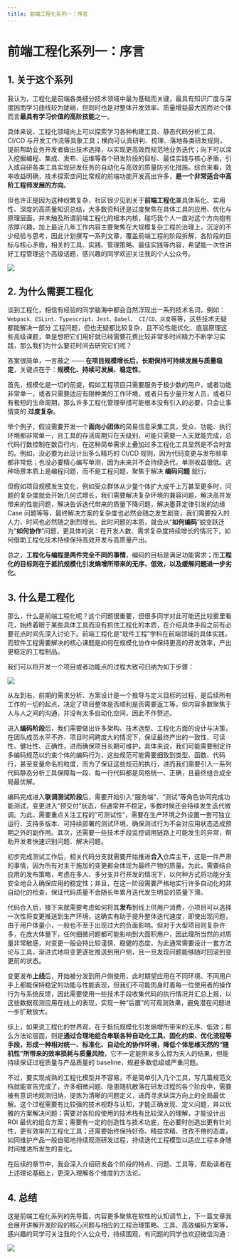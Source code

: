 ```yaml
---
title: 前端工程化系列一：序言
---
```


# 前端工程化系列一：序言

## 1. 关于这个系列

我认为，工程化是前端各类细分技术领域中最为基础而关键，最具有知识广度与深度因而学习曲线较为陡峭，但同时也是对整体开发效率、质量增益最大因而对个体而言**最具有学习价值的高阶技能**之一。

具体来说，工程化领域向上可以探索学习各种构建工具、静态代码分析工具、CI/CD 与开发工作流等具象工具；横向可认真研判、梳理、落地各类研发规则，提前帮助业务开发者做出技术选择，以实现更高效而规范地业务迭代；向下可以深入挖掘编程、集成、发布、运维等各个研发阶段的目标、最佳实践与核心矛盾，引入或自研各类工具实现研发任务的自动化与高效的质量防劣化措施。综合来看，效率收益明确，技术探索空间比常规的前端功能开发高出许多，**是一个非常适合中高阶工程师发展的方向**。

但也许正是因为这种纷繁复杂，社区很少见到关于**前端工程化**兼具体系化、实用性、深度的高质量知识总结，大多数资料还是过度聚焦在具体工具的应用、优化与原理层面，并未触及所谓前端工程化的根本内核，碰巧我个人一直对这个方向抱有浓厚兴趣，加上最近几年工作内容主要聚焦在大规模复杂工程的治理上，沉淀的不少经验与思考，因此计划撰写一系列文章，覆盖前端工程的阶段拆解，各阶段的目标与核心矛盾，相关的工具、实践、管理策略、最佳实践等内容，希望能一次性讲好工程管理这个高级话题，感兴趣的同学欢迎关注我的个人公众号。

![](https://files.mdnice.com/user/1892/26abbba4-bf14-497e-baf6-5822895d4433.png)

## 2. 为什么需要工程化

谈到工程化，相信有经验的同学脑海中都会自然浮现出一系列技术名词，例如：`Webpack、ESLint、Typescript、Jest、Babel、 CI/CD、灰度`等等，这些技术无疑都能解决一部分 工程问题，但也无疑都比较复杂，且不论性能优化、底层原理这些高级课题，单是想把它们用好就已经需要花费比较非常多时间精力不断学习实践，那么我们为什么要花时间去研究它们呢？

答案很简单，一言蔽之 —— **在项目规模增长后，长期保持可持续发展与质量稳定**，关键点在于：**规模化、持续可发展、稳定性**。

首先，规模化是一切的前提，假如工程项目只需要服务于极少数的用户，或者功能非常单一，或者只需要适应有限种类的工作环境，或者只有少量开发人员，或者只有极短的生命周期，那么许多工程化管理举措可能根本没有引入的必要，只会让事情变的 **过度复杂**。

举个例子，假设需要开发一个**面向小团体**的简易信息采集工具，受众、功能、执行环境都非常单一，且工具的存活周期只在天级别，可能只需要一人天就能完成，总代码行数控制在数百行内，在这种简单需求上叠加过多工程化工具显然是不合时宜的。例如，没必要为此设计出多么精巧的 CI/CD 规则，因为代码变更与发布频率都非常低；也没必要精心编写单测，因为未来并不会持续迭代，单测收益很低。这种场景本质上是编程问题，而不是工程问题，聚焦于解决 **编码问题** 就行。

但假如项目规模发生变化，例如受众群体从少量个体扩大成千上万甚至更多时，问题的复杂度就会开始几何式增长，我们需要解决复杂环境的兼容问题，解决高并发带来的性能问题，解决告诉迭代带来的质量下降问题，解决墨菲定律引发的边缘 Case 问题等等，最终解决方案的复杂度也必然会随之发生剧变，我们需要投入的人力、时间也必然随之剧烈增长。此时问题的本质，就会从“**如何编码**”蜕变跃迁为“**如何协作**”问题，更具体的说：在开发人数、需求复杂度持续增长的情况下，如何借助工程化技术持续保持高效开发与高质量产出。

总之，**工程化与编程是两件完全不同的事情**，编码的目标是满足功能需求；而**工程化的目标则在于抵抗规模化引发熵增所带来的无序、低效，以及缓解问题进一步劣化**。

## 3. 什么是工程化

那么，什么是前端工程化呢？这个问题很重要，但很多同学对此可能还比较雾里看花，始终着眼于某些具体工具而没有抓住工程化的本质，在介绍具体手段之前有必要花点时间先深入讨论下。前端工程化是“软件工程”学科在前端领域的具体实践，而软件工程需要解决的核心课题是如何在规模化协作中保持更高的开发效率，产出更稳定的工程制品。

我们可以将开发一个项目或者功能点的过程大致可归纳为如下步骤：

![](https://files.mdnice.com/user/1892/bc15eaa6-9d7d-4408-a238-3a0e76ff0309.png)

从左到右，前期的需求分析、方案设计是一个推导与定义目标的过程，是后续所有工作的一切的起点，决定了项目整体是否顺利是否需要返工等，但内容多数聚焦于人与人之间的沟通，并没有太多自动化空间，因此不作赘述。

进入**编码阶段**后，我们需要做出许多架构、技术选型、工程化方面的设计与决策，在团队成员水平不齐、项目时间跨度大的情况下，保证最终产出的一致性、可读性、健壮性、正确性，进而确保项目长期可维护。具体来说，我们可能需要制定许多编码规范以约束个体的编码行为，这些规范可能需要细致到类型、函数、代码行，甚至变量命名的粒度，而为了保证这些规范的执行，进而我们需要引入一系列代码静态分析工具保障每一段、每一行代码都是风格统一、正确，且最终组合成全局最优解。

编码完成进入**联调测试阶段**后，需要开始引入“服务端”、“测试”等角色协同完成功能测试，变更进入“预交付”状态，但通常并不稳定，多数时候还会持续发生迭代微调。为此，需要重点关注工程的“可测试性”，需要在生产环境之外设置一套可独立运行、支持多版本、可持续部署的测试环境，确保测试行为不会对应用状态造成预期之外的副作用。其次，还需要一些技术手段监控调用链路上可能发生的异常，帮助开发者快速识别问题、解决问题。

初步完成测试工作后，相关代码分支就需要开始推进**合入**仓库主干，这是一件严肃的事情，因为所有对主干施加的变更都会体现为最终产物的质量。为此，需要结合应用的发布策略，考虑在多人、多分支并行开发的情况下，以何种方式将功能分支安全地合入确保应用的稳定性；并且，在这一阶段需要严格地实行许多自动化的非自动化的检查，保证代码质量不会随长年累月迭代发生明显的质量下滑。

代码合入后，接下来就需要考虑如何将其**发布**到线上供用户消费，小项目可以选择一次性将变更推送到生产环境，这确实有助于提升整体迭代速度，即使出现问题，由于用户体量小，一般也不至于出现过大的负面影响。但对于大型项目则复杂许多，在庞大体量下，任何细微问题都可能影响到大面积用户，因此理所当然的对质量非常敏感，对变更一般会持比较谨慎、稳健的态度，为此通常需要设计一套方法论与工具，渐进式地将变更逐批推送到用户侧，且一旦发现问题能够随时回滚到变更前的状态。

变更发布**上线**后，开始被分发到用户侧使用，此时期望应用在不同环境、不同用户手上都能保持稳定的功能与性能表现，但我们不可能肉身盯着每一位使用者的操作行为与系统反馈，因此需要使用一些技术手段收集代码的执行情况并汇总上报，以这些数据观测应用在线上的表现，实现一种“后置”的可观测效果，避免潜在问题进一步扩散放大。

综上，如果说工程化的世界观，在于抵抗规模化引发熵增所带来的无序、低效；那么方法论层面，则是**通过合理地组合串联各种自动化工具、固化约束、优化流程等手段，形成一种相对统一、标准化、自动化的协作环境，降低个体思维天然的“随机性”所带来的效率损耗与质量风险**，它不一定能带来多么惊为天人的结果，但能持续保证过程质量与产品质量的 baseline，规避多数低级或严重问题。

不过，要实现成熟的工程化模型并不容易，不是简单引入几个工具，写几篇规范文档就能宣告完成了，许多细微问题、隐患随机散落在研发过程的各个阶段中，需要被有意识地观测归纳，提炼为清晰的问题定义，进而寻求纵深方向上的全局最优解。这个过程需要有比较强的技术视野与认知，才能正确发现、定义问题，并以优雅的方案解决问题；需要对各阶段使用的技术栈有比较深入的理解，才能设计出 ROI 最优的组合方案；需要有一定的创造性与技术功底，在必要时创造出更有针对性，更有效率的工程化工具；还需要始终保持好奇、精益求精、孜孜不倦的态度，如同维护产品一般自驱地持续观测研发过程，持续迭代工程模型以适应工程本身随时间推进所发生的变化。

在后续的章节中，我会深入介绍研发各个阶段的特点、问题、工具等，帮助读者在上述理论基础上，更深入理解各个维度的方法论。

## 4. 总结

这是前端工程化系列的先导篇，内容更多聚焦在软性的认知调节上，下一篇文章我会展开讲解开发阶段的核心问题与相应的工程治理策略、工具、高效编码方案等，感兴趣的同学可关注我的个人公众号，持续围观，有问题的同学也欢迎微信沟通：

![](https://files.mdnice.com/user/1892/7d20459c-297e-4193-9687-09cacf359882.png)
